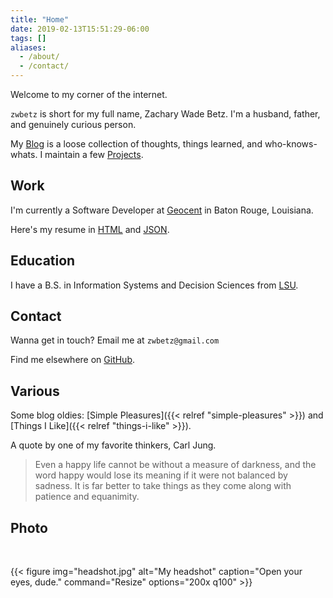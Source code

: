 ```yaml
---
title: "Home"
date: 2019-02-13T15:51:29-06:00
tags: []
aliases:
  - /about/
  - /contact/
---
```


Welcome to my corner of the internet.

`zwbetz` is short for my full name, Zachary Wade Betz. I'm a husband, father, and genuinely curious person.

My [Blog](/blog/) is a loose collection of thoughts, things learned, and who-knows-whats. I maintain a few [Projects](/projects/).

## Work

I'm currently a Software Developer at [Geocent](https://www.geocent.com/) in Baton Rouge, Louisiana.

Here's my resume in [HTML](/resume/resume.html) and [JSON](/resume/resume.json).

## Education

I have a B.S. in Information Systems and Decision Sciences from [LSU](https://www.lsu.edu/).

## Contact

Wanna get in touch? Email me at `zwbetz@gmail.com`

Find me elsewhere on [GitHub](https://github.com/zwbetz-gh).

## Various

Some blog oldies: [Simple Pleasures]({{< relref "simple-pleasures" >}}) and [Things I Like]({{< relref "things-i-like" >}}).

A quote by one of my favorite thinkers, Carl Jung.

> Even a happy life cannot be without a measure of darkness, and the word happy would lose its meaning if it were not balanced by sadness. It is far better to take things as they come along with patience and equanimity.

## Photo

<br>

<style>
  .usa-image-block img {
    border-radius: 5%;
  }
</style>
{{< figure
img="headshot.jpg"
alt="My headshot"
caption="Open your eyes, dude."
command="Resize"
options="200x q100" >}}
